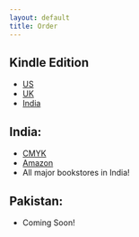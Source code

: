 ```yaml
---
layout: default
title: Order
---
```



## Kindle Edition
- [US](https://www.amazon.com/dp/B0DKBJD5KX/ref=tmm_kin_swatch_0?_encoding=UTF8&qid=&sr=)
- [UK](https://amzn.eu/d/e2NQWfx) 
- [India](https://amzn.in/d/5rAF7hk)


## India:

- [CMYK](https://cmykbookstore.com/products/society-girl-a-tale-of-sex-lies-and-scandal)
- [Amazon](https://www.amazon.in/Society-Girl-Tale-Lies-Scandal/dp/8193984692)
- All major bookstores in India!

## Pakistan:
- Coming Soon!
